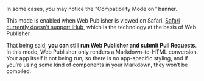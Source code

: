 In some cases, you may notice the "Compatibility Mode on" banner.
<!-- screenshot -->

This mode is enabled when Web Publisher is viewed on Safari.
[Safari currently doesn't support iHub](/platform/ihub/browser-support#safari), which is the technology at the basis of Web Publisher.

That being said, **you can still run Web Publisher and submit Pull Requests**. In this mode, Web Publisher only renders a Markdown-to-HTML conversion. Your app itself it not being run, so there is no app-specific styling, and if you’re using some kind of components in your Markdown, they won’t be compiled.
